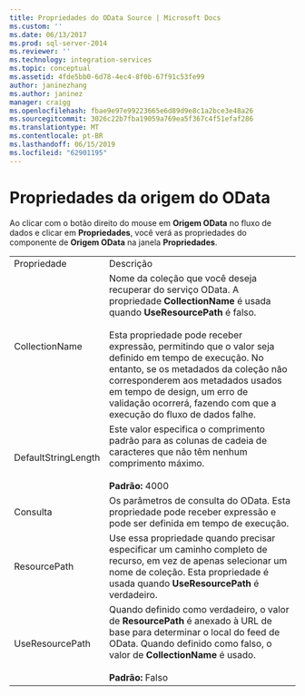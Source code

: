 ```yaml
---
title: Propriedades do OData Source | Microsoft Docs
ms.custom: ''
ms.date: 06/13/2017
ms.prod: sql-server-2014
ms.reviewer: ''
ms.technology: integration-services
ms.topic: conceptual
ms.assetid: 4fde5bb0-6d78-4ec4-8f0b-67f91c53fe99
author: janinezhang
ms.author: janinez
manager: craigg
ms.openlocfilehash: fbae9e97e99223665e6d89d9e8c1a2bce3e48a26
ms.sourcegitcommit: 3026c22b7fba19059a769ea5f367c4f51efaf286
ms.translationtype: MT
ms.contentlocale: pt-BR
ms.lasthandoff: 06/15/2019
ms.locfileid: "62901195"
---
```

# <a name="odata-source-properties"></a>Propriedades da origem do OData
  Ao clicar com o botão direito do mouse em **Origem OData** no fluxo de dados e clicar em **Propriedades**, você verá as propriedades do componente de **Origem OData** na janela **Propriedades**.  
  
|||  
|-|-|  
|Propriedade|Descrição|  
|CollectionName|Nome da coleção que você deseja recuperar do serviço OData. A propriedade **CollectionName** é usada quando **UseResourcePath** é falso.<br /><br /> Esta propriedade pode receber expressão, permitindo que o valor seja definido em tempo de execução. No entanto, se os metadados da coleção não corresponderem aos metadados usados em tempo de design, um erro de validação ocorrerá, fazendo com que a execução do fluxo de dados falhe.|  
|DefaultStringLength|Este valor especifica o comprimento padrão para as colunas de cadeia de caracteres que não têm nenhum comprimento máximo.<br /><br /> **Padrão:** 4000|  
|Consulta|Os parâmetros de consulta do OData. Esta propriedade pode receber expressão e pode ser definida em tempo de execução.|  
|ResourcePath|Use essa propriedade quando precisar especificar um caminho completo de recurso, em vez de apenas selecionar um nome de coleção. Esta propriedade é usada quando **UseResourcePath** é verdadeiro.|  
|UseResourcePath|Quando definido como verdadeiro, o valor de **ResourcePath** é anexado à URL de base para determinar o local do feed de OData. Quando definido como falso, o valor de **CollectionName** é usado.<br /><br /> **Padrão:** Falso|  
  
  
